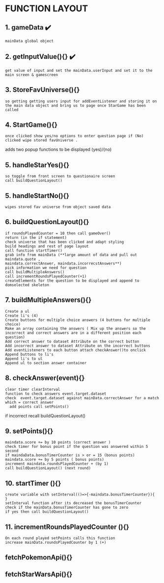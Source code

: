 # FUNCTION LAYOUT

## 1. gameData ✔️

    mainData global object

## 2. getInputValue(){} ✔️

    get value of input and set the mainData.userInput and set it to the main screen & gamescreen

## 3. StoreFavUniverse(){}

    so getting getting users input for addEventListener and storing it on the main data object and bring us to page once StarGame has been called

## 4. StartGame(){}

    once clicked show yes/no options to enter question page if (No) clicked wipe stored favUniverse .

adds two popup functions to be displayed (yes)/(no)

## 5. handleStarYes(){}

    so toggle from front screen to questionaire screen
    call buildQuestionLayout()

## 5. handleStartNo(){}

    wipes stored fav universe from object saved data

## 6. buildQuestionLayout(){}

    if roundsPlayedCounter = 10 then call gameOver()
    return (in the if statement)
    check universe that has been clicked and adapt styling
    build headings and rest of page layout
    call function startTimer()
    grab info from mainData (**large amount of data and pull out maindata.quote ,
    maindata.correctAnswer, maindata.incorrecstAnswers**)
    pick information we need for question
    call buildMultipleAnswers()
    call incrementRoundsPlayedCounter(+1)
    createElements for the question to be displayed and append to domselected skeleton

## 7. buildMultipleAnswers(){}

    Create a ul
    Create li's (4)
    Create buttons for multiple choice answers (4 buttons for multiple choice)
    Make an array containing the answers ( Mix up the answers so the incorrect and correct answers are in a different position each question)
    Add correct answer to dataset Attribute on the correct button
    Add incorrect answer to dataset Attribute on the incorrect buttons
    Add eventListeners to each button attach checkAnswer()to onclick
    Append buttons to li's
    Append li's to ul
    Append ul to section answer container

## 8. checkAnswer(event){}

    clear timer clearInterval
    function to check answers event.target.dataset
    check  event.target.dataset against mainData.correctAnswer for a match which = correct answer
      add points call setPoints()

if incorrect recall buildQuestionLayout()

## 9. setPoints(){}

    maindata.score += by 10 points (correct answer )
    check timer for bonus point if the question was answered within 5 second
    if maindaData.bonusTimerCounter is > or = 15 (bonus points)
    maindata.score += by 5 points ( bonus points)
    increment maindata.roundsPlayedCounter + (by 1)
    call buildQuestionLayout() (next round)

## 10. startTimer (){}

    create variable with setInterval(()=>{-maindata.bonusTimerCounter}){
    }
    setInterval function after its decreased the bonusTimerCounter
    check if the mainData.bonusTimerCounter has gone to zero
    if yes then call buildQuestionLayout()

## 11. incrementRoundsPlayedCounter (){}

    On each round played setPoints calls this function
    increase mainData.roundsPlayedCounter by 1 (+)

## fetchPokemonApi(){}

## fetchStarWarsApi(){}
